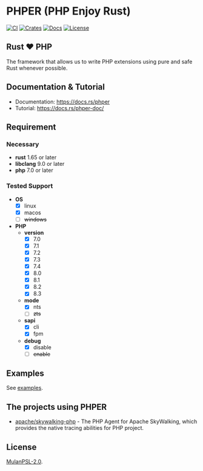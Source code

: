 # PHPER (PHP Enjoy Rust)

[![CI](https://github.com/phper-framework/phper/actions/workflows/ci.yml/badge.svg)](https://github.com/phper-framework/phper/actions/workflows/ci.yml)
[![Crates](https://img.shields.io/crates/v/phper)](https://crates.io/crates/phper)
[![Docs](https://img.shields.io/docsrs/phper)](https://docs.rs/phper)
[![License](https://img.shields.io/crates/l/phper)](https://github.com/phper-framework/phper/blob/master/LICENSE)

## Rust ❤️ PHP

The framework that allows us to write PHP extensions using pure and safe Rust whenever possible.

## Documentation & Tutorial

- Documentation: <https://docs.rs/phper>
- Tutorial: <https://docs.rs/phper-doc/>

## Requirement

### Necessary

- **rust** 1.65 or later
- **libclang** 9.0 or later
- **php** 7.0 or later

### Tested Support

- **OS**
  - [x] linux
  - [x] macos
  - [ ] ~~windows~~
- **PHP**
  - **version**
    - [x] 7.0
    - [x] 7.1
    - [x] 7.2
    - [x] 7.3
    - [x] 7.4
    - [x] 8.0
    - [x] 8.1
    - [x] 8.2
    - [x] 8.3
  - **mode**
    - [x] nts
    - [ ] ~~zts~~
  - **sapi**
    - [x] cli
    - [x] fpm
  - **debug**
    - [x] disable
    - [ ] ~~enable~~

## Examples

See [examples](https://github.com/phper-framework/phper/tree/master/examples).

## The projects using PHPER

- [apache/skywalking-php](https://github.com/apache/skywalking-php) - The PHP Agent for Apache SkyWalking, which provides the native tracing abilities for PHP project.

## License

[MulanPSL-2.0](https://github.com/phper-framework/phper/blob/master/LICENSE).
